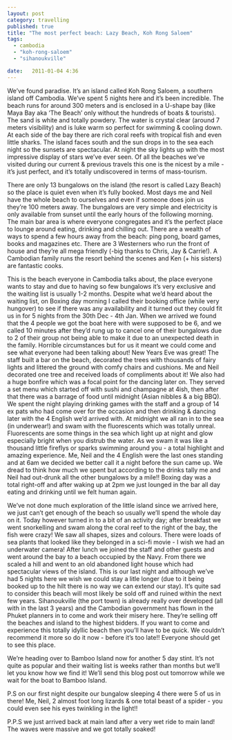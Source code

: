 ```yaml
---
layout: post
category: travelling
published: true
title: "The most perfect beach: Lazy Beach, Koh Rong Saloem"
tags: 
  - cambodia
  - "koh-rong-saloem"
  - "sihanoukville"

date:   2011-01-04 4:36
---
```

We’ve found paradise. It’s an island called Koh Rong Saloem, a southern island off Cambodia. We’ve spent 5 nights here and it’s been incredible. The beach runs for around 300 meters and is enclosed in a U-shape bay (like Maya Bay aka ‘The Beach’ only without the hundreds of boats & tourists). The sand is white and totally powdery. The water is crystal clear (around 7 meters visibility) and is luke warm so perfect for swimming & cooling down. At each side of the bay there are rich coral reefs with tropical fish and even little sharks. The island faces south and the sun drops in to the sea each night so the sunsets are spectacular. At night the sky lights up with the most impressive display of stars we’ve ever seen. Of all the beaches we’ve visited during our current & previous travels this one is the nicest by a mile - it’s just perfect, and it’s totally undiscovered in terms of mass-tourism.

There are only 13 bungalows on the island (the resort is called Lazy Beach) so the place is quiet even when it’s fully booked. Most days me and Neil have the whole beach to ourselves and even if someone does join us they’re 100 meters away. The bungalows are very simple and electricity is only available from sunset until the early hours of the following morning. The main bar area is where everyone congregates and it’s the perfect place to lounge around eating, drinking and chilling out. There are a wealth of ways to spend a few hours away from the beach: ping pong, board games, books and magazines etc. There are 3 Westerners who run the front of house and they’re all mega friendly (-big thanks to Chris, Jay & Carrie!). A Cambodian family runs the resort behind the scenes and Ken (+ his sisters) are fantastic cooks.

This is the beach everyone in Cambodia talks about, the place everyone wants to stay and due to having so few bungalows it’s very exclusive and the waiting list is usually 1-2 months. Despite what we’d heard about the waiting list, on Boxing day morning I called their booking office (while very hungover) to see if there was any availability and it turned out they could fit us in for 5 nights from the 30th Dec - 4th Jan. When we arrived we found that the 4 people we got the boat here with were supposed to be 6, and we called 10 minutes after they’d rung up to cancel one of their bungalows due to 2 of their group not being able to make it due to an unexpected death in the family. Horrible circumstances but for us it meant we could come and see what everyone had been talking about! New Years Eve was great! The staff built a bar on the beach, decorated the trees with thousands of fairy lights and littered the ground with comfy chairs and cushions. Me and Neil decorated one tree and received loads of compliments about it! We also had a huge bonfire which was a focal point for the dancing later on. They served a set menu which started off with sushi and champagne at 4ish, then after that there was a barrage of food until midnight (Asian nibbles & a big BBQ). We spent the night playing drinking games with the staff and a group of 14 ex pats who had come over for the occasion and then drinking & dancing later with the 4 English we’d arrived with. At midnight we all ran in to the sea (in underwear!) and swam with the fluorescents which was totally unreal. Fluorescents are some things in the sea which light up at night and glow especially bright when you distrub the water. As we swam it was like a thousand little fireflys or sparks swimming around you - a total highlight and amazing experience. Me, Neil and the 4 English were the last ones standing and at 6am we decided we better call it a night before the sun came up. We dread to think how much we spent but according to the drinks tally me and Neil had out-drunk all the other bungalows by a mile!! Boxing day was a total right-off and after waking up at 2pm we just lounged in the bar all day eating and drinking until we felt human again.

We’ve not done much exploration of the little island since we arrived here, we just can’t get enough of the beach so usually we’ll spend the whole day on it. Today however turned in to a bit of an activity day; after breakfast we went snorkelling and swam along the coral reef to the right of the bay, the fish were crazy! We saw all shapes, sizes and colours. There were loads of sea plants that looked like they belonged in a sci-fi movie - I wish we had an underwater camera! After lunch we joined the staff and other guests and went around the bay to a beach occupied by the Navy. From there we scaled a hill and went to an old abandoned light house which had spectacular views of the island. This is our last night and although we’ve had 5 nights here we wish we could stay a litle longer (due to it being booked up to the hilt there is no way we can extend our stay). It’s quite sad to consider this beach will most likely be sold off and ruined within the next few years. Sihanoukville (the port town) is already really over developed (all with in the last 3 years) and the Cambodian government has flown in the Phuket planners in to come and work their misery here. They’re selling off the beaches and island to the highest bidders. If you want to come and experience this totally idyllic beach then you’ll have to be quick. We couldn’t recommend it more so do it now - before it’s too late!! Everyone should get to see this place.

We’re heading over to Bamboo Island now for another 5 day stint. It’s not quite as popular and their waiting list is weeks rather than months but we’ll let you know how we find it! We’ll send this blog post out tomorrow while we wait for the boat to Bamboo Island.

P.S on our first night despite our bungalow sleeping 4 there were 5 of us in there! Me, Neil, 2 almost foot long lizards & one total beast of a spider - you could even see his eyes twinkling in the light!!

P.P.S we just arrived back at main land after a very wet ride to main land! The waves were massive and we got totally soaked!